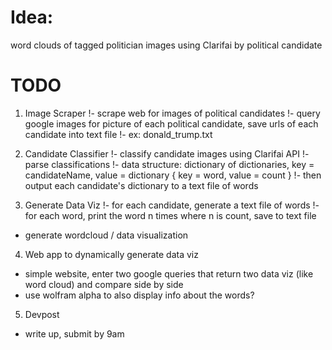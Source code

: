 # Idea: 
word clouds of tagged politician images using Clarifai by political candidate

# TODO

1. Image Scraper
  !- scrape web for images of political candidates
  !- query google images for picture of each political candidate, save urls of each candidate into text file
  !- ex: donald_trump.txt


2. Candidate Classifier
  !- classify candidate images using Clarifai API
  !- parse classifications
  !- data structure: dictionary of dictionaries, key = candidateName, value = dictionary { key = word, value = count }
  !- then output each candidate's dictionary to a text file of words


3. Generate Data Viz
  !- for each candidate, generate a text file of words
  !- for each word, print the word n times where n is count, save to text file
  - generate wordcloud / data visualization


4. Web app to dynamically generate data viz
  - simple website, enter two google queries that return two data viz (like word cloud) and compare side by side
  - use wolfram alpha to also display info about the words?


5. Devpost
  - write up, submit by 9am